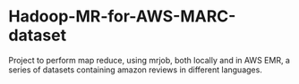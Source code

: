 # Hadoop-MR-for-AWS-MARC-dataset

Project to perform map reduce, using mrjob, both locally and in AWS EMR, a series of datasets containing amazon reviews in different languages.
